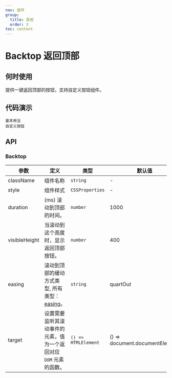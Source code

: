 ```yaml
---
nav: 组件
group:
  title: 其他
  order: 3
toc: content
---
```


# Backtop 返回顶部

## 何时使用

提供一键返回顶部的按钮，支持自定义按钮组件。

## 代码演示

<code src="../../packages/ui/examples/backtop/basic.tsx" description="当滚动到一定高度的时候，在右下角会出现一个返回顶部的按钮。">基本用法</code>  
<code src="../../packages/ui/examples/backtop/custom.tsx" description="可以自定义返回顶部的按钮。">自定义按钮</code>

## API

### Backtop

| **参数** | **定义** | **类型** | **默认值** |
| --- | --- | --- | --- |
| className | 组件名称 | `string` | - |
| style | 组件样式 | `CSSProperties` | - |
| duration | (ms) 滚动到顶部的时间。 | `number` | 1000 |
| visibleHeight | 当滚动到这个高度时，显示返回顶部按钮。 | `number` | 400 |
| easing | 滚动到顶部的缓动方式类型, 所有类型：[easing](https://www.npmjs.com/package/b-tween)。 | `string` | quartOut |
| target | 设置需要监听其滚动事件的元素，值为一个返回对应 `DOM` 元素的函数。 | `() => HTMLElement` | () => document.documentElement |
